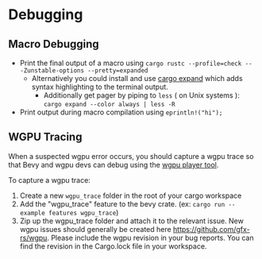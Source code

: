 # Debugging

## Macro Debugging

* Print the final output of a macro using `cargo rustc --profile=check -- -Zunstable-options --pretty=expanded`
  * Alternatively you could install and use [cargo expand](https://github.com/dtolnay/cargo-expand) which adds syntax highlighting to the terminal output.
    * Additionally get pager by piping to `less` ( on Unix systems ): `cargo expand --color always | less -R`
* Print output during macro compilation using `eprintln!("hi");`

## WGPU Tracing

When a suspected wgpu error occurs, you should capture a wgpu trace so that Bevy and wgpu devs can debug using the [wgpu player tool](https://github.com/gfx-rs/wgpu/wiki/Debugging-wgpu-Applications#tracing-infrastructure).

To capture a wgpu trace:
1. Create a new `wgpu_trace` folder in the root of your cargo workspace
2. Add the "wgpu_trace" feature to the bevy crate. (ex: `cargo run --example features wgpu_trace`)
3. Zip up the wgpu_trace folder and attach it to the relevant issue. New wgpu issues should generally be created here https://github.com/gfx-rs/wgpu. Please include the wgpu revision in your bug reports. You can find the revision in the Cargo.lock file in your workspace.
